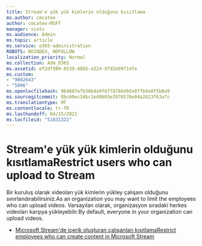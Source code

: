 ```yaml
---
title: Stream'e yük yük kimlerin olduğunu kısıtlama
ms.author: cmcatee
author: cmcatee-MSFT
manager: scotv
ms.audience: Admin
ms.topic: article
ms.service: o365-administration
ROBOTS: NOINDEX, NOFOLLOW
localization_priority: Normal
ms.collection: Adm_O365
ms.assetid: ef2df989-8539-48b5-a324-97d2e09f14fe
ms.custom:
- "9002643"
- "5096"
ms.openlocfilehash: 964087efb30bda9f6f78786d92e8ffb9a8f5b8a9
ms.sourcegitcommit: 8bc60ec34bc1e40685e3976576e04a2623f63a7c
ms.translationtype: MT
ms.contentlocale: tr-TR
ms.lasthandoff: 04/15/2021
ms.locfileid: "51831322"
---
```

# <a name="restrict-users-who-can-upload-to-stream"></a><span data-ttu-id="214fd-102">Stream'e yük yük kimlerin olduğunu kısıtlama</span><span class="sxs-lookup"><span data-stu-id="214fd-102">Restrict users who can upload to Stream</span></span>

<span data-ttu-id="214fd-103">Bir kuruluş olarak videoları yük kimlerin yükley çalışanı olduğunu sınırlandırabilirsiniz.</span><span class="sxs-lookup"><span data-stu-id="214fd-103">As an organization you may want to limit the employees who can upload videos.</span></span> <span data-ttu-id="214fd-104">Varsayılan olarak, organizasyon sıradaki herkes videoları karşıya yükleyebilir.</span><span class="sxs-lookup"><span data-stu-id="214fd-104">By default, everyone in your organization can upload videos.</span></span>

- [<span data-ttu-id="214fd-105">Microsoft Stream'de içerik oluşturan çalışanları kısıtlama</span><span class="sxs-lookup"><span data-stu-id="214fd-105">Restrict employees who can create content in Microsoft Stream</span></span>](https://docs.microsoft.com/stream/restrict-uploaders)
